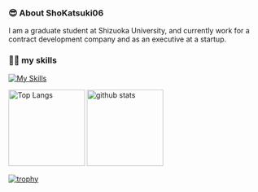 ### 😎 About ShoKatsuki06
I am a graduate student at Shizuoka University, and currently work for a contract development company and as an executive at a startup.

### 🧑‍💻 my skills
 [![My Skills](https://skillicons.dev/icons?i=ts,js,python,django,flask,java,spring,react,php,laravel,html,css,sass,aws,azure,git,github,figma,linux,instagram,docker)](https://skillicons.dev)

<p align="left"> 
  <img alt="Top Langs" height="150px" src="https://github-readme-stats.vercel.app/api/top-langs/?username=ShoKatsuki06&layout=compact&show_icons=true" />
  <img alt="github stats" height="150px" src="https://github-readme-stats.vercel.app/api?username=ShoKatsuki06" />
</p>

[![trophy](https://github-profile-trophy.vercel.app/?username=ShoKatsuki06&margin-w=5)](https://github.com/ShoKatsuki06/)
<!--
**ShoKatsuki06/ShoKatsuki06** is a ✨ _special_ ✨ repository because its `README.md` (this file) appears on your GitHub profile.

Here are some ideas to get you started:

- 🔭 I’m currently working on ...
- 🌱 I’m currently learning ...
- 👯 I’m looking to collaborate on ...
- 🤔 I’m looking for help with ...
- 💬 Ask me about ...
- 📫 How to reach me: ...
- 😄 Pronouns: ...
- ⚡ Fun fact: ...
-->
